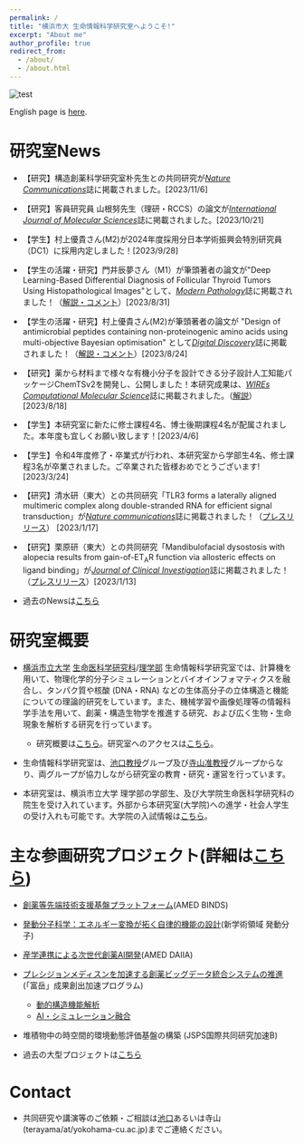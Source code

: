 ```yaml
---
permalink: /
title: "横浜市大 生命情報科学研究室へようこそ!"
excerpt: "About me"
author_profile: true
redirect_from: 
  - /about/
  - /about.html
---
```


![test](https://github.com/ycu-iil/cls-lab.jp.github.io/blob/master/images/top_simple.jpg?raw=true)


English page is [here](https://ycu-iil.github.io/cls-lab.en.github.io/).

# 研究室News

- 【研究】構造創薬科学研究室朴先生との共同研究が[*Nature Communications*](https://www.ncbi.nlm.nih.gov/pmc/articles/PMC10628104/)誌に掲載されました。[2023/11/6]

- 【研究】客員研究員 山根努先生（理研・RCCS）の論文が[*International Journal of Molecular Sciences*](https://www.mdpi.com/1422-0067/24/20/15423)誌に掲載されました。[2023/10/21]

- 【学生】村上優貴さん(M2)が2024年度採用分日本学術振興会特別研究員（DC1）に採用内定しました！[2023/9/28]

-  【学生の活躍・研究】門井辰夢さん（M1）が筆頭著者の論文が"Deep Learning-Based Differential Diagnosis of Follicular Thyroid Tumors Using Histopathological Images"として、[*Modern Pathology*](https://doi.org/10.1016/j.modpat.2023.100296)誌に掲載されました！（[解説・コメント](https://www.yokohama-cu.ac.jp/news/2023/20230831kadoi.html)）[2023/8/31]

-  【学生の活躍・研究】村上優貴さん(M2)が筆頭著者の論文が "Design of antimicrobial peptides containing non-proteinogenic amino acids using multi-objective Bayesian optimisation" として[*Digital Discovery*](https://doi.org/10.1039/D3DD00090G)誌に掲載されました！（[解説・コメント](https://www.yokohama-cu.ac.jp/news/2023/20230824murakamiyuuki.html?channel=main)）[2023/8/24]

- 【研究】薬から材料まで様々な有機小分子を設計できる分子設計人工知能パッケージChemTSv2を開発し、公開しました！本研究成果は、[*WIREs Computational Molecular Science*](https://doi.org/10.1002/wcms.1680)誌に掲載されました。（[解説](https://www.yokohama-cu.ac.jp/news/2023/20230818terayama.html)）[2023/8/18]

- 【学生】本研究室に新たに修士課程4名、博士後期課程4名が配属されました。本年度も宜しくお願い致します！[2023/4/6]

- 【学生】令和4年度修了・卒業式が行われ、本研究室から学部生4名、修士課程3名が卒業されました。ご卒業された皆様おめでとうございます! [2023/3/24]

- 【研究】清水研（東大）との共同研究「TLR3 forms a laterally aligned multimeric complex along double-stranded RNA for efficient signal transduction」が[*Nature communications*](https://doi.org/10.1038/s41467-023-35844-2)誌に掲載されました！（[プレスリリース](https://www.yokohama-cu.ac.jp/news/2022/202301ikeguchi_NC.html)） [2023/1/17]

- 【研究】栗原研（東大）との共同研究「Mandibulofacial dysostosis with alopecia results from gain-of-ET<sub>A</sub>R function via allosteric effects on ligand binding」が[*Journal of Clinical Investigation*](https://doi.org/10.1172/JCI151536)誌に掲載されました！（[プレスリリース](https://www.yokohama-cu.ac.jp/news/2022/202301ikeguchi.html)）[2023/1/13]


- 過去のNewsは[こちら](https://ycu-iil.github.io/cls-lab.jp.github.io/old/)


# 研究室概要
- [横浜市立大学](https://www.yokohama-cu.ac.jp) [生命医科学研究科](http://www.tsurumi.yokohama-cu.ac.jp/index.html)/[理学部](https://www.yokohama-cu.ac.jp/academics/science/index.html) 生命情報科学研究室では、計算機を用いて、物理化学的分子シミュレーションとバイオインフォマティクスを融合し、タンパク質や核酸 (DNA・RNA) などの生体高分子の立体構造と機能についての理論的研究をしています。また、機械学習や画像処理等の情報科学手法を用いて、創薬・構造生物学を推進する研究、および広く生物・生命現象を解析する研究を行っています。

  - 研究概要は[こちら](https://ycu-iil.github.io/cls-lab.jp.github.io/research/)。研究室へのアクセスは[こちら](https://ycu-iil.github.io/cls-lab.jp.github.io/access/)。

- 生命情報科学研究室は、[池口教授](https://ycu-iil.github.io/cls-lab.jp.github.io/members/)グループ及び[寺山准教授](https://ycu-iil.github.io/cls-lab.jp.github.io/members/)グループからなり、両グループが協力しながら研究室の教育・研究・運営を行っています。

- 本研究室は、横浜市立大学 理学部の学部生、及び大学院生命医科学研究科の院生を受け入れています。外部から本研究室(大学院)への進学・社会人学生の受け入れも可能です。大学院の入試情報は[こちら](http://www.tsurumi.yokohama-cu.ac.jp/admis/index.html)。




# 主な参画研究プロジェクト(詳細は[こちら](https://ycu-iil.github.io/cls-lab.jp.github.io/projects/))

- [創薬等先端技術支援基盤プラットフォーム](https://www.binds.jp)(AMED BINDS)

- [発動分子科学：エネルギー変換が拓く自律的機能の設計](http://www.molecular-engine.bio.titech.ac.jp)(新学術領域 発動分子)

- [産学連携による次世代創薬AI開発](https://www.amed.go.jp/program/list/11/02/001_02-04.html)(AMED DAIIA)

- [プレシジョンメディスンを加速する創薬ビッグデータ統合システムの推進](https://mddpm.riken.jp)(「富岳」成果創出加速プログラム)
  - [動的構造機能解析](https://mddpm.riken.jp/research/1_bunshibyotai.html)
  - [AI・シミュレーション融合](https://mddpm.riken.jp/research/4_AIDATA.html)

- 堆積物中の時空間的環境動態評価基盤の構築 (JSPS国際共同研究加速B)

- 過去の大型プロジェクトは[こちら](https://ycu-iil.github.io/cls-lab.jp.github.io/old/)

#  Contact

  - 共同研究や講演等のご依頼・ご相談は[池口](https://ycu-iil.github.io/cls-lab.jp.github.io/members/)あるいは寺山(terayama/at/yokohama-cu.ac.jp)までご連絡ください。
